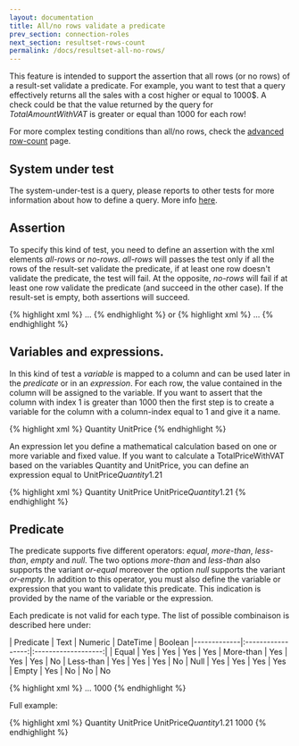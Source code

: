 ```yaml
---
layout: documentation
title: All/no rows validate a predicate
prev_section: connection-roles
next_section: resultset-rows-count
permalink: /docs/resultset-all-no-rows/
---
```

This feature is intended to support the assertion that all rows (or no rows) of a result-set validate a predicate. For example, you want to test that a query effectively returns all the sales with a cost higher or equal to 1000$. A check could be that the value returned by the query for *TotalAmountWithVAT* is greater or equal than 1000 for each row!

For more complex testing conditions than all/no rows, check the [advanced row-count](../resultset-rows-count-advanced/) page.

## System under test

The system-under-test is a query, please reports to other tests for more information about how to define a query. More info [here](/docs/compare-equivalence-resultsets).

## Assertion

To specify this kind of test, you need to define an assertion with the xml elements *all-rows* or *no-rows*. *all-rows* will passes the test only if all the rows of the result-set validate the predicate, if at least one row doesn't validate the predicate, the test will fail. At the opposite, *no-rows* will fail if at least one row validate the predicate (and succeed in the other case). If the result-set is empty, both assertions will succeed.

{% highlight xml %}
<assertion>
    <all-rows>
        ...
    </all-rows>
</assertion>
{% endhighlight %}
or
{% highlight xml %}
<assertion>
    <no-rows>
        ...
    </no-rows>
</assertion>
{% endhighlight %}

## Variables and expressions.

In this kind of test a *variable* is mapped to a column and can be used later in the *predicate* or in an *expression*. For each row, the value contained in the column will be assigned to the variable. If you want to assert that the column with index 1 is greater than 1000 then the first step is to create a variable for the column with a column-index equal to 1 and give it a name.

{% highlight xml %}
<assertion>
    <all-rows>
        <variable column-index="1">Quantity</variable>
        <variable column-index="2">UnitPrice</variable>
    </all-rows>
</assertion>
{% endhighlight %}

An expression let you define a mathematical calculation based on one or more variable and fixed value. If you want to calculate a TotalPriceWithVAT based on the variables Quantity and UnitPrice, you can define an expression equal to UnitPrice*Quantity*1.21

{% highlight xml %}
<assertion>
    <all-rows>
        <variable column-index="1">Quantity</variable>
        <variable column-index="2">UnitPrice</variable>
        <expression name="TotalPriceWithVAT">UnitPrice*Quantity*1.21</variable>
    </all-rows>
</assertion>
{% endhighlight %}

## Predicate

The predicate supports five different operators: *equal*, *more-than*, *less-than*, *empty* and *null*. The two options *more-than* and *less-than* also supports the variant *or-equal* moreover the option *null* supports the variant *or-empty*. In addition to this operator, you must also define the variable or expression that you want to validate this predicate. This indication is provided by the name of the variable or the expression.

Each predicate is not valid for each type. The list of possible combinaison is described here under:

| Predicate | Text | Numeric | DateTime | Boolean 
|-------------|:-----------------:|:-------------------:|
| Equal  | Yes | Yes | Yes | Yes
| More-than  | Yes | Yes | Yes | No
| Less-than  | Yes | Yes | Yes | No
| Null  | Yes | Yes | Yes | Yes
| Empty  | Yes | No | No | No

{% highlight xml %}
<assertion>
    <all-rows>
        ...
        <predicate name="TotalPriceWithVAT">
           <more-than or-equal="true">1000<less-than>
        <predicate>
    </all-rows>
</assertion>
{% endhighlight %}

Full example:

{% highlight xml %}
<assertion>
    <all-rows>
        <variable column-index="1">Quantity</variable>
        <variable column-index="2">UnitPrice</variable>
        <expression name="TotalPriceWithVAT">UnitPrice*Quantity*1.21</variable>
        <predicate name="TotalPriceWithVAT">
           <more-than or-equal="true">1000<less-than>
        <predicate>
    </all-rows>
</assertion>
{% endhighlight %}
